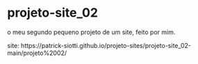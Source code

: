 <h1>projeto-site_02</h1>
<p>o meu segundo pequeno projeto de um site, feito por mim.</p>
<p>site: https://patrick-siotti.github.io/projeto-sites/projeto-site_02-main/projeto%2002/</p>
